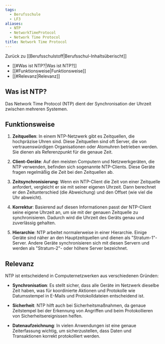```yaml
---
tags:
  - Berufsschule
  - LF3
aliases:
  - NTP
  - NetworkTimeProtocol
  - Network Time Protocol
title: Network Time Protocol
---
```

Zurück zu [[Berufsschulstoff|Berufsschul-Inhaltsüberischt]]

- [[#Was ist NTP?|Was ist NTP?]]
- [[#Funktionsweise|Funktionsweise]]
- [[#Relevanz|Relevanz]]

## Was ist NTP?

Das Network Time Protocol (NTP) dient der Synchronisation der Uhrzeit zwischen mehreren Systemen.

## Funktionsweise

1. **Zeitquellen**: In einem NTP-Netzwerk gibt es Zeitquellen, die hochpräzise Uhren sind. Diese Zeitquellen sind oft Server, die von vertrauenswürdigen Organisationen oder Atomuhren betrieben werden. Sie dienen als Referenzpunkt für die genaue Zeit.
    
2. **Client-Geräte**: Auf den meisten Computern und Netzwerkgeräten, die NTP verwenden, befinden sich sogenannte NTP-Clients. Diese Geräte fragen regelmäßig die Zeit bei den Zeitquellen ab.
    
3. **Zeitsynchronisierung**: Wenn ein NTP-Client die Zeit von einer Zeitquelle anfordert, vergleicht er sie mit seiner eigenen Uhrzeit. Dann berechnet er den Zeitunterschied (die Abweichung) und den Offset (wie viel die Uhr abweicht).
    
4. **Korrektur**: Basierend auf diesen Informationen passt der NTP-Client seine eigene Uhrzeit an, um sie mit der genauen Zeitquelle zu synchronisieren. Dadurch wird die Uhrzeit des Geräts genau und zuverlässig gehalten.
    
5. **Hierarchie**: NTP arbeitet normalerweise in einer Hierarchie. Einige Geräte sind näher an den Hauptzeitquellen und dienen als "Stratum-1"-Server. Andere Geräte synchronisieren sich mit diesen Servern und werden als "Stratum-2"- oder höhere Server bezeichnet.

## Relevanz

NTP ist entscheidend in Computernetzwerken aus verschiedenen Gründen:

- **Synchronisation**: Es stellt sicher, dass alle Geräte im Netzwerk dieselbe Zeit haben, was für koordinierte Aktionen und Protokolle wie Datumsstempel in E-Mails und Protokolldateien entscheidend ist.
    
- **Sicherheit**: NTP hilft auch bei Sicherheitsmaßnahmen, da genaue Zeitstempel bei der Erkennung von Angriffen und beim Protokollieren von Sicherheitsereignissen helfen.
    
- **Datenaufzeichnung**: In vielen Anwendungen ist eine genaue Zeiterfassung wichtig, um sicherzustellen, dass Daten und Transaktionen korrekt protokolliert werden.